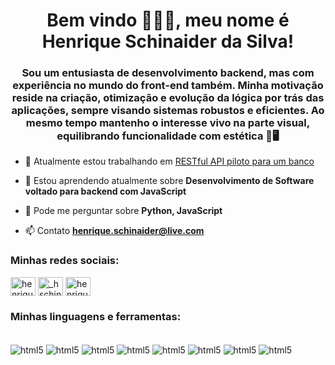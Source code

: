 <h1 align="center">Bem vindo 🧑🏻‍💻, meu nome é Henrique Schinaider da Silva!</h1>
<h3 align="center">Sou um entusiasta de desenvolvimento backend, mas com experiência no mundo do front-end também. Minha motivação reside na criação, otimização e evolução da lógica por trás das aplicações, sempre visando sistemas robustos e eficientes. Ao mesmo tempo mantenho o interesse vivo na parte visual, equilibrando funcionalidade com estética 🧠🖥️</h3>

- 🔭 Atualmente estou trabalhando em [RESTful API piloto para um banco](git@github.com:henrique-sch/desafio-backend-m02-b2b-t06.git)

- 🌱 Estou aprendendo atualmente sobre **Desenvolvimento de Software voltado para backend com JavaScript**

- 💬 Pode me perguntar sobre **Python, JavaScript**

- 📫 Contato **henrique.schinaider@live.com**

<h3 align="left">Minhas redes sociais:</h3>
<p align="left">
<a href="https://linkedin.com/in/henrique schinaider" target="blank"><img align="center" src="https://raw.githubusercontent.com/rahuldkjain/github-profile-readme-generator/master/src/images/icons/Social/linked-in-alt.svg" alt="henrique schinaider" height="30" width="40" /></a>
<a href="https://instagram.com/_hschinaider" target="blank"><img align="center" src="https://raw.githubusercontent.com/rahuldkjain/github-profile-readme-generator/master/src/images/icons/Social/instagram.svg" alt="_hschinaider" height="30" width="40" /></a>
<a href="https://discord.gg/henrique_schinaider" target="blank"><img align="center" src="https://raw.githubusercontent.com/rahuldkjain/github-profile-readme-generator/master/src/images/icons/Social/discord.svg" alt="henrique_schinaider" height="30" width="40" /></a>
</p>

<h3 align="left">Minhas linguagens e ferramentas:</h3>
<div style="display: inline_block"><br/>
    <img align="center" alt="html5" src="https://img.shields.io/badge/JavaScript-F7DF1E?style=for-the-badge&logo=javascript&logoColor=black" />
    <img align="center" alt="html5" src="https://img.shields.io/badge/Node.js-43853D?style=for-the-badge&logo=node.js&logoColor=white" />
    <img align="center" alt="html5" src="https://img.shields.io/badge/Express.js-404D59?style=for-the-badge" />
    <img align="center" alt="html5" src="https://img.shields.io/badge/Python-14354C?style=for-the-badge&logo=python&logoColor=white" />
    <img align="center" alt="html5" src="https://img.shields.io/badge/GIT-E44C30?style=for-the-badge&logo=git&logoColor=white" />
    <img align="center" alt="html5" src="https://img.shields.io/badge/GitHub-100000?style=for-the-badge&logo=github&logoColor=white" />
    <img align="center" alt="html5" src="https://img.shields.io/badge/Linux-FCC624?style=for-the-badge&logo=linux&logoColor=black" />
    <img align="center" alt="html5" src="https://img.shields.io/badge/Windows-0078D6?style=for-the-badge&logo=windows&logoColor=white" />
</div>

